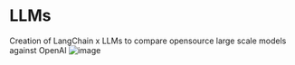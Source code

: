 # LLMs
Creation of LangChain x LLMs to compare opensource large scale models against OpenAI
![image](https://github.com/Daremitsu1/LLMs/assets/54842807/dfa48e18-fa4e-46fb-9ff7-4976c70cc33d)
